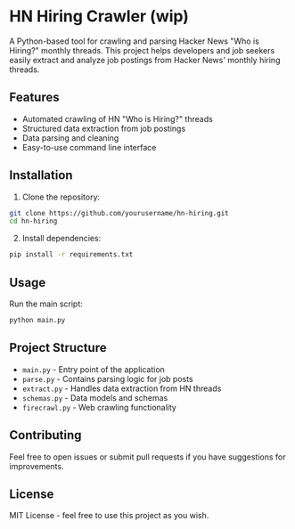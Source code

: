 # HN Hiring Crawler (wip)

A Python-based tool for crawling and parsing Hacker News "Who is Hiring?" monthly threads. This project helps developers and job seekers easily extract and analyze job postings from Hacker News' monthly hiring threads.

## Features

- Automated crawling of HN "Who is Hiring?" threads
- Structured data extraction from job postings
- Data parsing and cleaning
- Easy-to-use command line interface

## Installation

1. Clone the repository:

```bash
git clone https://github.com/yourusername/hn-hiring.git
cd hn-hiring
```

2. Install dependencies:

```bash
pip install -r requirements.txt
```

## Usage

Run the main script:

```bash
python main.py
```

## Project Structure

- `main.py` - Entry point of the application
- `parse.py` - Contains parsing logic for job posts
- `extract.py` - Handles data extraction from HN threads
- `schemas.py` - Data models and schemas
- `firecrawl.py` - Web crawling functionality

## Contributing

Feel free to open issues or submit pull requests if you have suggestions for improvements.

## License

MIT License - feel free to use this project as you wish.
